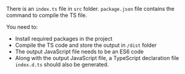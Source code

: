 There is an `index.ts` file in `src` folder. `package.json` file contains the command to compile the TS file.

You need to:

- Install required packages in the project
- Compile the TS code and store the output in `/dist` folder
- The output JavaScript file needs to be an ES6 code
- Along with the output JavaScript file, a TypeScript declaration file `index.d.ts` should also be generated.
